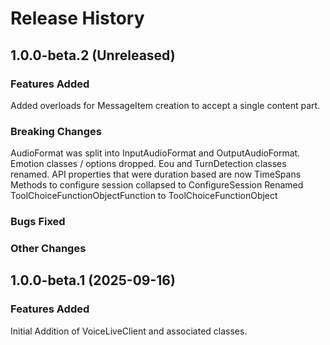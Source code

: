 # Release History

## 1.0.0-beta.2 (Unreleased)

### Features Added
Added overloads for MessageItem creation to accept a single content part.

### Breaking Changes
AudioFormat was split into InputAudioFormat and OutputAudioFormat.
Emotion classes / options dropped.
Eou and TurnDetection classes renamed.
API properties that were duration based are now TimeSpans
Methods to configure session collapsed to ConfigureSession
Renamed ToolChoiceFunctionObjectFunction to ToolChoiceFunctionObject

### Bugs Fixed

### Other Changes

## 1.0.0-beta.1 (2025-09-16)

### Features Added
Initial Addition of VoiceLiveClient and associated classes.
